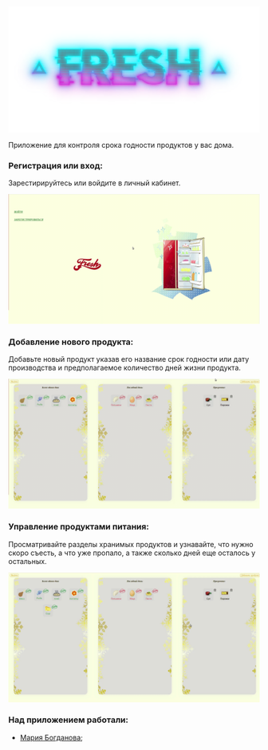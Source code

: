 ![screenshot](readme-assets/FreshLogo.png)


Приложение для контроля срока годности продуктов у вас дома. <br/>

### Регистрация или вход:
Зарестирируйтесь или войдите в личный кабинет. <br/>

![screenshot](readme-assets/signIn.gif)

### Добавление нового продукта:
Добавьте новый продукт указав его название срок годности или дату производства и предполагаемое количество дней жизни продукта. <br/>

![screenshot](readme-assets/add.gif)

### Управление продуктами питания:
Просматривайте разделы хранимых продуктов и узнавайте, что нужно скоро съесть, а что уже пропало, а также сколько дней еще осталось у остальных. <br/>

![screenshot](readme-assets/managing.gif) 

### Над приложением работали:

* [Мария Богданова](https://github.com/Mariya-Bogdanova);
